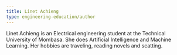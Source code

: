 ```yaml
---
title: Linet Achieng
type: engineering-education/author
---
```

Linet Achieng is an Electrical engineering student at the Technical University of Mombasa.
 She does Artificial Intelligence and Machine Learning.
 Her hobbies are traveling, reading novels and scatting.


